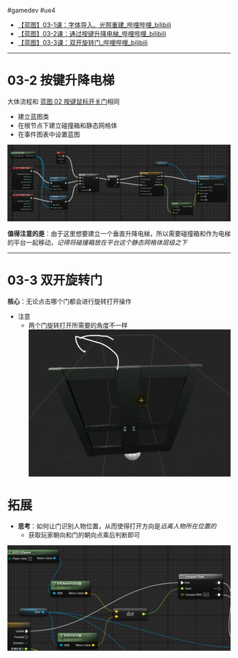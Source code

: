 #gamedev  #ue4 
- [【蓝图】03-1课：字体导入、光照重建\_哔哩哔哩\_bilibili](https://www.bilibili.com/video/BV164411Y732?t=65.1&p=30)
- [【蓝图】03-2课：通过按键升降电梯\_哔哩哔哩\_bilibili](https://www.bilibili.com/video/BV164411Y732?t=1.8&p=31)
- [【蓝图】03-3课：双开旋转门\_哔哩哔哩\_bilibili](https://www.bilibili.com/video/BV164411Y732?t=1.4&p=32)
---

# 03-2 按键升降电梯

大体流程和 [蓝图 02 按键鼠标开关门](../蓝图%2002%20按键鼠标开关门/README.md)相同
- 建立蓝图类
- 在根节点下建立碰撞箱和静态网格体
- 在事件图表中设置蓝图

![](img/Pasted%20image%2020240112223535.png)

**值得注意的是**：由于这里想要建立一个垂直升降电梯，所以需要碰撞箱和作为电梯的平台一起移动，*记得将碰撞箱放在平台这个静态网格体层级之下*

---
# 03-3 双开旋转门

**核心**：无论点击哪个门都会进行旋转打开操作
- 注意
	- 两个门旋转打开所需要的角度不一样
![](img/Pasted%20image%2020240112223917.png)

# 拓展

- **思考**：如何让门识别人物位置，从而使得打开方向是*远离人物所在位置的*
	- 获取玩家朝向和门的朝向点乘后判断即可

![](img/Pasted%20image%2020240113192355.png)
